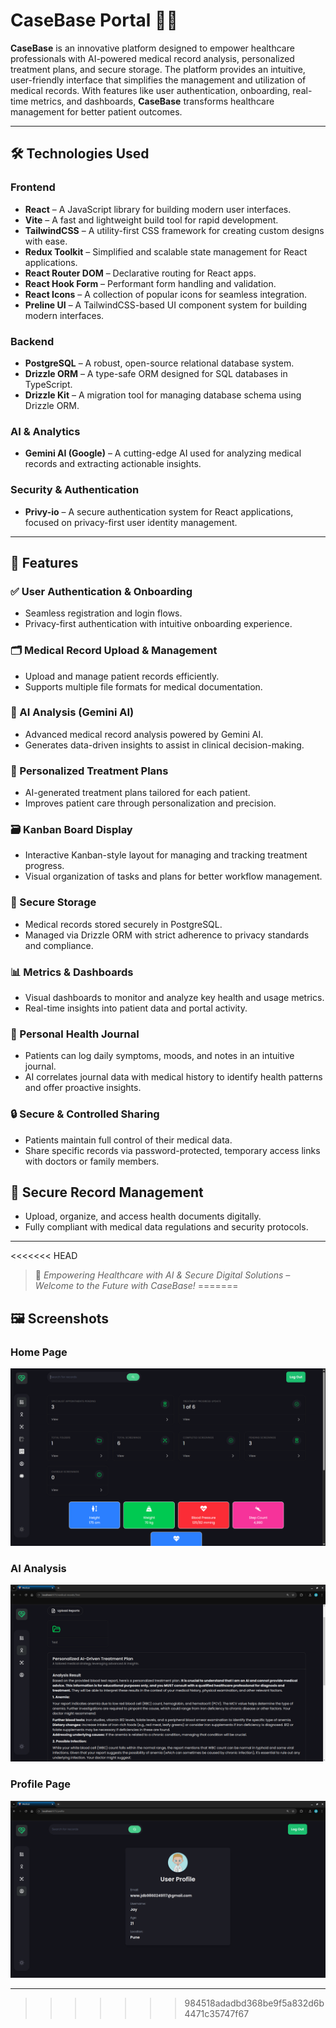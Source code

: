 # CaseBase Portal 🏥✨

**CaseBase** is an innovative platform designed to empower healthcare professionals with AI-powered medical record analysis, personalized treatment plans, and secure storage. The platform provides an intuitive, user-friendly interface that simplifies the management and utilization of medical records. With features like user authentication, onboarding, real-time metrics, and dashboards, **CaseBase** transforms healthcare management for better patient outcomes.

---

## 🛠 Technologies Used

### Frontend
- **React** – A JavaScript library for building modern user interfaces.
- **Vite** – A fast and lightweight build tool for rapid development.
- **TailwindCSS** – A utility-first CSS framework for creating custom designs with ease.
- **Redux Toolkit** – Simplified and scalable state management for React applications.
- **React Router DOM** – Declarative routing for React apps.
- **React Hook Form** – Performant form handling and validation.
- **React Icons** – A collection of popular icons for seamless integration.
- **Preline UI** – A TailwindCSS-based UI component system for building modern interfaces.

### Backend
- **PostgreSQL** – A robust, open-source relational database system.
- **Drizzle ORM** – A type-safe ORM designed for SQL databases in TypeScript.
- **Drizzle Kit** – A migration tool for managing database schema using Drizzle ORM.

### AI & Analytics
- **Gemini AI (Google)** – A cutting-edge AI used for analyzing medical records and extracting actionable insights.

### Security & Authentication
- **Privy-io** – A secure authentication system for React applications, focused on privacy-first user identity management.

---

## 🚀 Features

### ✅ User Authentication & Onboarding
- Seamless registration and login flows.
- Privacy-first authentication with intuitive onboarding experience.

### 🗂 Medical Record Upload & Management
- Upload and manage patient records efficiently.
- Supports multiple file formats for medical documentation.

### 🧠 AI Analysis (Gemini AI)
- Advanced medical record analysis powered by Gemini AI.
- Generates data-driven insights to assist in clinical decision-making.

### 🧬 Personalized Treatment Plans
- AI-generated treatment plans tailored for each patient.
- Improves patient care through personalization and precision.

### 🗃 Kanban Board Display
- Interactive Kanban-style layout for managing and tracking treatment progress.
- Visual organization of tasks and plans for better workflow management.

### 🔐 Secure Storage
- Medical records stored securely in PostgreSQL.
- Managed via Drizzle ORM with strict adherence to privacy standards and compliance.

### 📊 Metrics & Dashboards
- Visual dashboards to monitor and analyze key health and usage metrics.
- Real-time insights into patient data and portal activity.

### 📓 Personal Health Journal
- Patients can log daily symptoms, moods, and notes in an intuitive journal.
- AI correlates journal data with medical history to identify health patterns and offer proactive insights.

### 🔒 Secure & Controlled Sharing
- Patients maintain full control of their medical data.
- Share specific records via password-protected, temporary access links with doctors or family members.

## 🔐 Secure Record Management
- Upload, organize, and access health documents digitally.
- Fully compliant with medical data regulations and security protocols.

---

<<<<<<< HEAD
> 🌟 *Empowering Healthcare with AI & Secure Digital Solutions – Welcome to the Future with CaseBase!*
=======
## 🖼 Screenshots

### Home Page  
![Home Page](https://github.com/Jagdish1123/CareBase-Portal/blob/main/src/assets/screenshots/home.png)

### AI Analysis  
![AI Analysis](https://github.com/Jagdish1123/CareBase-Portal/blob/main/src/assets/screenshots/ai.png)

### Profile Page  
![Profile Page](https://github.com/Jagdish1123/CareBase-Portal/blob/main/src/assets/screenshots/profile.png)

---
>>>>>>> 984518adadbd368be9f5a832d6b4471c35747f67
